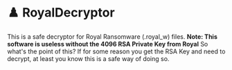 ﻿# ♟️ RoyalDecryptor
This is a safe decryptor for Royal Ransomware (.royal_w) files. 
**Note: This software is useless without the 4096 RSA Private Key from Royal**
So what's the point of this? If for some reason you get the RSA Key and need to decrypt, at least you know this is a safe way of doing so.